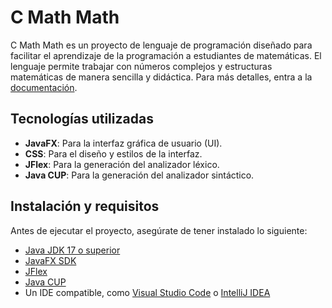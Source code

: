 # C Math Math

C Math Math es un proyecto de lenguaje de programación diseñado para facilitar el aprendizaje de la programación a estudiantes de matemáticas. El lenguaje permite trabajar con números complejos y estructuras matemáticas de manera sencilla y didáctica. Para más detalles, entra a la [documentación](./docs//sintax.md).

## Tecnologías utilizadas

- **JavaFX**: Para la interfaz gráfica de usuario (UI).
- **CSS**: Para el diseño y estilos de la interfaz.
- **JFlex**: Para la generación del analizador léxico.
- **Java CUP**: Para la generación del analizador sintáctico.

## Instalación y requisitos

Antes de ejecutar el proyecto, asegúrate de tener instalado lo siguiente:

- [Java JDK 17 o superior](https://adoptium.net/)
- [JavaFX SDK](https://openjfx.io/)
- [JFlex](https://jflex.de/)
- [Java CUP](http://www2.cs.tum.edu/projects/cup/)
- Un IDE compatible, como [Visual Studio Code](https://code.visualstudio.com/) o [IntelliJ IDEA](https://www.jetbrains.com/idea/)
